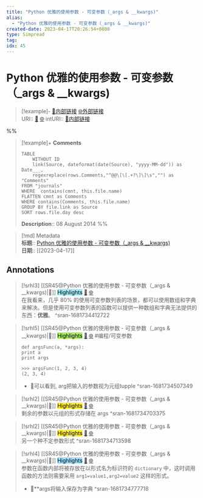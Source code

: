 ```yaml
---
title: "Python 优雅的使用参数 - 可变参数（_args & __kwargs)"
alias: 
  - "Python 优雅的使用参数 - 可变参数（_args & __kwargs)"
created-date: 2023-04-17T20:26:54+0800
type: Simpread
tag: 
idx: 45
---
```


# Python 优雅的使用参数 - 可变参数（_args & __kwargs)

> [!example]- [🧷内部链接](<http://localhost:7026/unread/45>) [🌐外部链接](<https://n3xtchen.github.io/n3xtchen/python/2014/08/08/python-args-and-kwargs>)    
> URI:: [🧷](<http://localhost:7026/unread/45>) [🌐](<https://n3xtchen.github.io/n3xtchen/python/2014/08/08/python-args-and-kwargs>) 
> intURI:: [🧷内部链接](<http://localhost:7026/reading/45>)

%%
> [!example]+ **Comments**  
> ```dataview
> TABLE 
>     WITHOUT ID
>     link(Source, dateformat(date(Source), "yyyy-MM-dd")) as Date___, 
>     regexreplace(rows.Comments,"^@@\[\[.+?\]\]\s","") as "Comments"
> FROM "journals"
> WHERE  contains(cmnt, this.file.name)
> FLATTEN cmnt as Comments
> WHERE contains(Comments, this.file.name)
> GROUP BY file.link as Source
> SORT rows.file.day desc
> ```
>  **Description**:: 08 August 2014
%%

> [!md] Metadata  
> **标题**:: [Python 优雅的使用参数 - 可变参数（_args & __kwargs)](https://n3xtchen.github.io/n3xtchen/python/2014/08/08/python-args-and-kwargs)  
> **日期**:: [[2023-04-17]]  

## Annotations


> [!srhl3] [[SR45@Python 优雅的使用参数 - 可变参数（_args & __kwargs)|📄]] <mark style="background-color: #a2e9f2">Highlights</mark> [🧷](<http://localhost:7026/unread/45#id=1681734412722>) [🌐](<http://localhost:7026/reading/45#id=1681734412722>)   
> 在我看来，几乎 80% 的使用可变参数列表的场景，都可以使用数组和字典来解决。但是使用可变参数列表的函数可以提供一种数组和字典无法提供的东西：**优雅**。
> ^sran-1681734412722
 
> [!srhl5] [[SR45@Python 优雅的使用参数 - 可变参数（_args & __kwargs)|📄]] <mark style="background-color: #a8ea68">Highlights</mark> [🧷](<http://localhost:7026/unread/45#id=1681734507349>) [🌐](<http://localhost:7026/reading/45#id=1681734507349>) #编程/可变参数   
> ```  
> def argsFunc(a, *args):  
> print a  
> print args  
>   
> >>> argsFunc(1, 2, 3, 4)  
> (2, 3, 4)  
> ```
>  
> - 📝可以看到, arg把输入的参数视为元组tupple
> ^sran-1681734507349
 
> [!srhl2] [[SR45@Python 优雅的使用参数 - 可变参数（_args & __kwargs)|📄]] <mark style="background-color: #ffeb3b">Highlights</mark> [🧷](<http://localhost:7026/unread/45#id=1681734703375>) [🌐](<http://localhost:7026/reading/45#id=1681734703375>)   
> 剩余的参数以元组的形式存储在 args
> ^sran-1681734703375
 
> [!srhl2] [[SR45@Python 优雅的使用参数 - 可变参数（_args & __kwargs)|📄]] <mark style="background-color: #ffeb3b">Highlights</mark> [🧷](<http://localhost:7026/unread/45#id=1681734713598>) [🌐](<http://localhost:7026/reading/45#id=1681734713598>)   
> 另一个种不定参数形式
> ^sran-1681734713598
 
> [!srhl4] [[SR45@Python 优雅的使用参数 - 可变参数（_args & __kwargs)|📄]] <mark style="background-color: #a1e0ff">Highlights</mark> [🧷](<http://localhost:7026/unread/45#id=1681734777718>) [🌐](<http://localhost:7026/reading/45#id=1681734777718>)   
> 参数在函数内部将被存放在以形式名为标识符的 `dictionary` 中，这时调用函数的方法则需要采用 `arg1=value1,arg2=value2` 这样的形式。
>  
> - 📝**args将输入保存为字典 
> ^sran-1681734777718
 
 